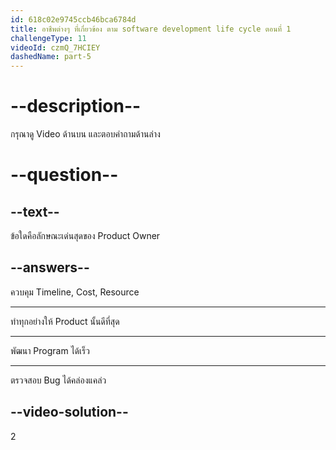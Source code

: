 ```yaml
---
id: 618c02e9745ccb46bca6784d
title: อาชีพต่างๆ ที่เกี่ยวข้อง ตาม software development life cycle ตอนที่ 1
challengeType: 11
videoId: czmQ_7HCIEY
dashedName: part-5
---
```


# --description--

กรุณาดู Video ด้านบน และตอบคำถามด้านล่าง

# --question--

## --text--

ข้อใดคือลักษณะเด่นสุดของ Product Owner 

## --answers--

ควบคุม Timeline, Cost, Resource

---

ทำทุกอย่างให้ Product นั้นดีที่สุด 

---

พัฒนา Program ได้เร็ว 

---

ตรวจสอบ Bug ได้คล่องแคล่ว

## --video-solution--

2
